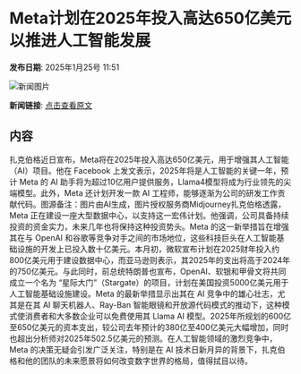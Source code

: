 # Meta计划在2025年投入高达650亿美元以推进人工智能发展

**发布日期**: 2025年1月25号 11:51

![新闻图片](https://pic.chinaz.com/picmap/202308091546512360_0.jpg)

**新闻链接**: [点击查看原文](https://www.aibase.com/zh/news/15020)

## 内容

扎克伯格近日宣布，Meta将在2025年投入高达650亿美元，用于增强其人工智能（AI）项目。他在 Facebook 上发文表示，2025年将是人工智能的关键一年，预计 Meta 的 AI 助手将为超过10亿用户提供服务，Llama4模型将成为行业领先的尖端模型。此外，Meta 还计划开发一款 AI 工程师，能够逐渐为公司的研发工作贡献代码。图源备注：图片由AI生成，图片授权服务商Midjourney扎克伯格透露，Meta 正在建设一座大型数据中心，以支持这一宏伟计划。他强调，公司具备持续投资的资金实力，未来几年也将保持这种投资势头。Meta 的这一新举措旨在增强其在与 OpenAI 和谷歌等竞争对手之间的市场地位，这些科技巨头在人工智能基础设施的开发上已投入数十亿美元。本月初，微软宣布计划在2025财年投入约800亿美元用于建设数据中心，而亚马逊则表示，其2025年的支出将高于2024年的750亿美元。与此同时，前总统特朗普也宣布，OpenAI、软银和甲骨文将共同成立一个名为 “星际大门”（Stargate）的项目，计划在美国投资5000亿美元用于人工智能基础设施建设。Meta 的最新举措显示出其在 AI 竞争中的雄心壮志，尤其是在其 AI 聊天机器人、Ray-Ban 智能眼镜和开放源代码模式的推动下，这种模式使消费者和大多数企业可以免费使用其 Llama AI 模型。2025年所规划的600亿至650亿美元的资本支出，较公司去年预计的380亿至400亿美元大幅增加，同时也超出分析师对2025年502.5亿美元的预测。在人工智能领域的激烈竞争中，Meta 的决策无疑会引发广泛关注，特别是在 AI 技术日新月异的背景下，扎克伯格和他的团队的未来愿景将如何改变数字世界的格局，值得拭目以待。
